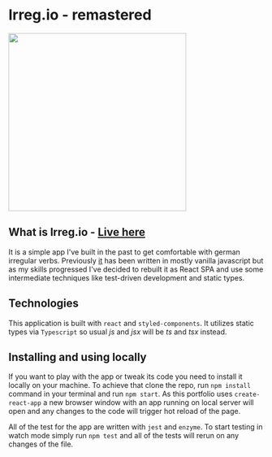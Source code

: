# Irreg.io - remastered

<img src="https://raw.github.com/d-ivashchuk/irregio-react/master/screenshots/irregio.gif" width="350" />

## What is Irreg.io - [Live here](https://d-ivashchuk.github.io/irregio-react/)

It is a simple app I've built in the past to get comfortable with german irregular verbs. Previously [it](https://github.com/d-ivashchuk/irreg.io) has been written in mostly vanilla javascript but as my skills progressed I've decided to rebuilt it as React SPA and use some intermediate techniques like test-driven development and static types.

## Technologies

This application is built with `react` and `styled-components`. It utilizes static types via `Typescript` so usual _js_ and _jsx_ will be _ts_ and _tsx_ instead.

## Installing and using locally

If you want to play with the app or tweak its code you need to install it locally on your machine. To achieve that clone the repo, run `npm install` command in your terminal and run `npm start`. As this portfolio uses `create-react-app` a new browser window with an app running on local server will open and any changes to the code will trigger hot reload of the page.

All of the test for the app are written with `jest` and `enzyme`. To start testing in watch mode simply run `npm test` and all of the tests will rerun on any changes of the file.
